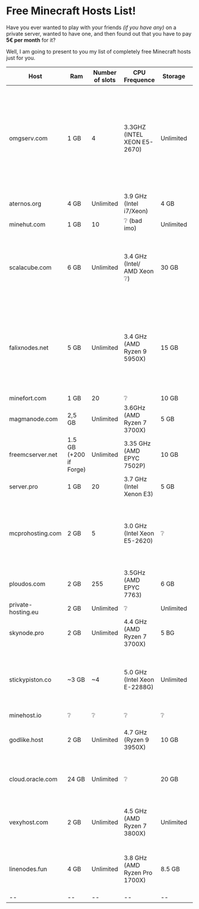 # Free Minecraft Hosts List!

Have you ever wanted to play with your friends *(if you have any)* on a private server, wanted to have one, and then found out that you have to pay **5€ per month** for it?

 Well, I am going to present to you my list of completely free Minecraft hosts just for you.

| Host | Ram | Number of slots | CPU Frequence | Storage | Location | Link | No Registering | Technical support | Notes
|--|--|--|--|--|--|--|--|--|--|
 omgserv.com | 1 GB | 4 | 3.3GHZ (INTEL XEON E5-2670) | Unlimited | France :fr: / USA :us: | [🌐](https://www.omgserv.com/en/hosting/minecraft-server/free/) |❌|✅| Custom IP address, Dedicated IP (port 25565), Modded servers allowed, Scheduled backups, Scheduled tasks, MySQL database, Technical support.
|aternos.org|4 GB|Unlimited|3.9 GHz (Intel i7/Xeon)|4 GB|Germany❔ :de:|[🌐](https://aternos.org/go/)|❌|✅|Queue system|
|minehut.com|1 GB|10|❔ (bad imo)|Unlimited|USA :us:|[🌐](https://minehut.com/)|❌|✅|Very bad CPU apparently|
|scalacube.com|6 GB|Unlimited|3.4 GHz (Intel/ AMD Xeon ❔)|30 GB|Canada :canada: / France :fr: / United Kingdom :uk: / Australia :australia: / Singapore :singapore:|[🌐](https://scalacube.com/hosting/server/minecraft/constructor/public)|❌|✅|Bad panel|
|falixnodes.net|5 GB|Unlimited|3.4 GHz (AMD Ryzen 9 5950X)|15 GB|Germany :de: / Finland :finland:|[🌐](https://falixnodes.net/)|❌|✅|Custom IP address, Modded servers allowed, Scheduled backups, Scheduled tasks, MySQL database, Technical support.|
|minefort.com|1 GB|20|❔|10 GB|❔|[🌐](https://minefort.com/)|❌|✅|--|
|magmanode.com|2,5 GB|Unlimited|3.6GHz (AMD Ryzen 7 3700X)|5 GB|Germany :de:|[🌐](https://magmanode.com/order)|❔|✅|--|
|freemcserver.net|1.5 GB (+200 if Forge)|Unlimited|3.35 GHz (AMD EPYC 7502P)|10 GB|USA :us: / Germany :de: / France :fr:|[🌐](https://freemcserver.net/)|❌|✅|--|
|server.pro|1 GB|20|3.7 GHz (Intel Xenon E3)|5 GB|France :fr: / Canada :canada:|[🌐](https://server.pro/create)|❌|✅|--|
|mcprohosting.com|2 GB|5|3.0 GHz (Intel Xeon E5-2620)|❔|[List](https://mcprohosting.com/billing/knowledgebase/106/Server-Locations-MCProHosting-Offers.html)|[🌐](https://mcprohosting.com/freebee)|❔|✅|Currently out of stock on this item so orders for it have been suspended until more stock is available|
|ploudos.com|2 GB|255|3.5GHz (AMD EPYC 7763)|6 GB|1.  Germany :de:|[🌐](https://ploudos.com/server/)|❌|✅|--|
|private-hosting.eu|2 GB|Unlimited|❔|Unlimited|❔|[🌐](https://private-hosting.eu/store/free-minecraft-server-hosting)|❌|✅|--|
|skynode.pro|2 GB|Unlimited|4.4 GHz (AMD Ryzen 7 3700X)|5 BG|Germany :de:|[🌐](https://www.skynode.pro/free-hosting/minecraft)|❌|✅|--|
|stickypiston.co|~3 GB|~4|5.0 GHz (Intel Xeon E-2288G)|Unlimited|USA :us: / France :fr: / Australia :australia: / Singapore :singapore: / United Kingdom :uk:|[🌐](https://trial.stickypiston.co/minecraft/)|✅|✅|--|
|minehost.io|❔|❔|❔|❔|❔|[🌐](https://www.minehost.io/)|✅|❌|--|
|godlike.host|2 GB|Unlimited|4.7 GHz (Ryzen 9 3950X)|10 GB|Ukraine :ukraine:|[🌐](https://godlike.host/minecraft-free-server-en/)|❌|✅|High-quality gaming support is provided only for paid plans|
|cloud.oracle.com|24 GB|Unlimited|❔|20 GB|USA :us: / Canada :canada:|[🌐](https://www.oracle.com/cloud/free/)|❌|✅ *good luck*|Minecraft Not Installed. No Game Panel. [Documentation here](https://blogs.oracle.com/developers/post/how-to-set-up-and-run-a-really-powerful-free-minecraft-server-in-the-cloud)|
|vexyhost.com|2 GB|Unlimited|4.5 GHz (AMD Ryzen 7 3800X)|Unlimited|USA :us: / Brazil :brazil: / Netherlands :netherlands: / Argentina :argentina:|[🌐](https://vexyhost.com/free-hosting/minecraft/)|❌|✅|Including 1 free backup
|linenodes.fun|4 GB|Unlimited|3.8 GHz (AMD Ryzen Pro 1700X)|8.5 GB|[List](https://paste.ofcode.org/XZFWcAUj4KFTSBCzPbkUyn)|[🌐](https://linenodes.fun/eng/index.html)|❌|✅|High-quality and gaming support is provided for free and paid plans.
|--|--|--|--|--|--|--|--|--|


